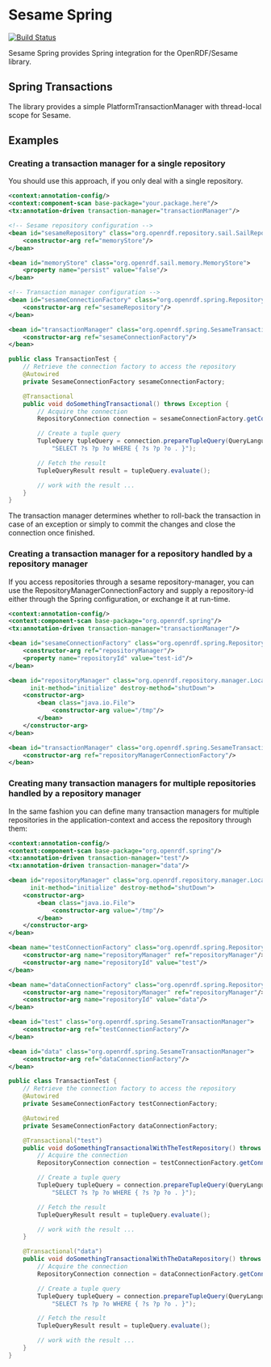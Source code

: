 # Sesame Spring

[![Build Status](https://api.travis-ci.org/ameingast/sesame-spring.png)](https://travis-ci.org/ameingast/sesame-spring)

Sesame Spring provides Spring integration for the OpenRDF/Sesame library.

## Spring Transactions
The library provides a simple PlatformTransactionManager with thread-local scope for Sesame.

## Examples

### Creating a transaction manager for a single repository

You should use this approach, if you only deal with a single repository.

```xml
<context:annotation-config/>
<context:component-scan base-package="your.package.here"/>
<tx:annotation-driven transaction-manager="transactionManager"/>

<!-- Sesame repository configuration -->
<bean id="sesameRepository" class="org.openrdf.repository.sail.SailRepository" init-method="initialize">
    <constructor-arg ref="memoryStore"/>
</bean>

<bean id="memoryStore" class="org.openrdf.sail.memory.MemoryStore">
    <property name="persist" value="false"/>
</bean>

<!-- Transaction manager configuration -->
<bean id="sesameConnectionFactory" class="org.openrdf.spring.RepositoryConnectionFactory">
    <constructor-arg ref="sesameRepository"/>
</bean>

<bean id="transactionManager" class="org.openrdf.spring.SesameTransactionManager">
    <constructor-arg ref="sesameConnectionFactory"/>
</bean>
```

```java
public class TransactionTest {
    // Retrieve the connection factory to access the repository
    @Autowired
    private SesameConnectionFactory sesameConnectionFactory;

    @Transactional
    public void doSomethingTransactional() throws Exception {
        // Acquire the connection
        RepositoryConnection connection = sesameConnectionFactory.getConnection();

        // Create a tuple query
        TupleQuery tupleQuery = connection.prepareTupleQuery(QueryLanguage.SPARQL,
            "SELECT ?s ?p ?o WHERE { ?s ?p ?o . }");

        // Fetch the result
        TupleQueryResult result = tupleQuery.evaluate();

        // work with the result ...
    }
}
```

The transaction manager determines whether to roll-back the transaction in case of an exception or simply to commit
the changes and close the connection once finished.


### Creating a transaction manager for a repository handled by a repository manager

If you access repositories through a sesame repository-manager, you can use the RepositoryManagerConnectionFactory
and supply a repository-id either through the Spring configuration, or exchange it at run-time.

```xml
<context:annotation-config/>
<context:component-scan base-package="org.openrdf.spring"/>
<tx:annotation-driven transaction-manager="transactionManager"/>

<bean id="sesameConnectionFactory" class="org.openrdf.spring.RepositoryManagerConnectionFactory">
    <constructor-arg ref="repositoryManager"/>
    <property name="repositoryId" value="test-id"/>
</bean>

<bean id="repositoryManager" class="org.openrdf.repository.manager.LocalRepositoryManager"
      init-method="initialize" destroy-method="shutDown">
    <constructor-arg>
        <bean class="java.io.File">
            <constructor-arg value="/tmp"/>
        </bean>
    </constructor-arg>
</bean>

<bean id="transactionManager" class="org.openrdf.spring.SesameTransactionManager">
    <constructor-arg ref="repositoryManagerConnectionFactory"/>
</bean>
```

### Creating many transaction managers for multiple repositories handled by a repository manager

In the same fashion you can define many transaction managers for multiple repositories in the application-context and
access the repository through them:

```xml
<context:annotation-config/>
<context:component-scan base-package="org.openrdf.spring"/>
<tx:annotation-driven transaction-manager="test"/>
<tx:annotation-driven transaction-manager="data"/>

<bean id="repositoryManager" class="org.openrdf.repository.manager.LocalRepositoryManager"
      init-method="initialize" destroy-method="shutDown">
    <constructor-arg>
        <bean class="java.io.File">
            <constructor-arg value="/tmp"/>
        </bean>
    </constructor-arg>
</bean>

<bean name="testConnectionFactory" class="org.openrdf.spring.RepositoryManagerConnectionFactory">
    <constructor-arg name="repositoryManager" ref="repositoryManager"/>
    <constructor-arg name="repositoryId" value="test"/>
</bean>

<bean name="dataConnectionFactory" class="org.openrdf.spring.RepositoryManagerConnectionFactory">
    <constructor-arg name="repositoryManager" ref="repositoryManager"/>
    <constructor-arg name="repositoryId" value="data"/>
</bean>

<bean id="test" class="org.openrdf.spring.SesameTransactionManager">
    <constructor-arg ref="testConnectionFactory"/>
</bean>

<bean id="data" class="org.openrdf.spring.SesameTransactionManager">
    <constructor-arg ref="dataConnectionFactory"/>
</bean>
```

```java
public class TransactionTest {
    // Retrieve the connection factory to access the repository
    @Autowired
    private SesameConnectionFactory testConnectionFactory;

    @Autowired
    private SesameConnectionFactory dataConnectionFactory;

    @Transactional("test")
    public void doSomethingTransactionalWithTheTestRepository() throws Exception {
        // Acquire the connection
        RepositoryConnection connection = testConnectionFactory.getConnection();

        // Create a tuple query
        TupleQuery tupleQuery = connection.prepareTupleQuery(QueryLanguage.SPARQL,
            "SELECT ?s ?p ?o WHERE { ?s ?p ?o . }");

        // Fetch the result
        TupleQueryResult result = tupleQuery.evaluate();

        // work with the result ...
    }

    @Transactional("data")
    public void doSomethingTransactionalWithTheDataRepository() throws Exception {
        // Acquire the connection
        RepositoryConnection connection = dataConnectionFactory.getConnection();

        // Create a tuple query
        TupleQuery tupleQuery = connection.prepareTupleQuery(QueryLanguage.SPARQL,
            "SELECT ?s ?p ?o WHERE { ?s ?p ?o . }");

        // Fetch the result
        TupleQueryResult result = tupleQuery.evaluate();

        // work with the result ...
    }
}
```